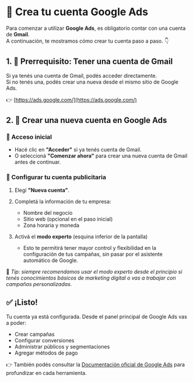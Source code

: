 # 🚀 Crea tu cuenta Google Ads
Para comenzar a utilizar **Google Ads**, es obligatorio contar con una cuenta de **Gmail**.  
A continuación, te mostramos cómo crear tu cuenta paso a paso. 👇

## 1. 📨 Prerrequisito: Tener una cuenta de Gmail
Si ya tenés una cuenta de Gmail, podés acceder directamente.  
Si no tenés una, podés crear una nueva desde el mismo sitio de Google Ads.

👉 [https://ads.google.com/](https://ads.google.com/)

## 2. 💼 Crear una nueva cuenta en Google Ads

### 🔑 Acceso inicial
- Hacé clic en **"Acceder"** si ya tenés cuenta de Gmail.
- O seleccioná **"Comenzar ahora"** para crear una nueva cuenta de Gmail antes de continuar.

### 📝 Configurar tu cuenta publicitaria

1. Elegí **"Nueva cuenta"**.
2. Completá la información de tu empresa:
   - Nombre del negocio
   - Sitio web (opcional en el paso inicial)
   - Zona horaria y moneda

3. Activá el **modo experto** (esquina inferior de la pantalla)
   - Esto te permitirá tener mayor control y flexibilidad en la configuración de tus campañas, sin pasar por el asistente automático de Google.

🧠 *Tip: siempre recomendamos usar el modo experto desde el principio si tenés conocimientos básicos de marketing digital o vas a trabajar con campañas personalizadas.*

## ✅ ¡Listo!

Tu cuenta ya está configurada. Desde el panel principal de Google Ads vas a poder:

- Crear campañas
- Configurar conversiones
- Administrar públicos y segmentaciones
- Agregar métodos de pago

👉 También podés consultar la [Documentación oficial de Google Ads](https://support.google.com/google-ads/) para profundizar en cada herramienta.
